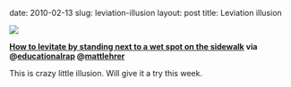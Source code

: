 date: 2010-02-13
slug: leviation-illusion
layout: post
title: Leviation illusion


<a href="http://www.boingboing.net/2010/02/09/how-to-levitate-by-s.html"><img src="/tumblr_files/tumblr_kxp6f41Gwu1qz8ujuo1_400.jpg"/></a><br/><p><b><a href="http://twitter.com/photojojo/status/8979306868" target="_blank">How to levitate by standing next to a wet spot on the sidewalk</a> via @<a href="http://blog.educationalrap.com/post/384379180/mattlehrer-how-to-levitate-by-standing-next-to" target="_blank">educationalrap</a> @<a href="http://blog.mattlehrer.com/post/384356224/how-to-levitate-by-standing-next-to-a-wet-spot-on" target="_blank">mattlehrer</a></b></p>



<p>This is crazy little illusion. Will give it a try this week.</p>
